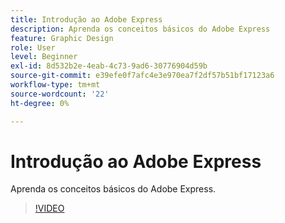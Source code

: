 ```yaml
---
title: Introdução ao Adobe Express
description: Aprenda os conceitos básicos do Adobe Express
feature: Graphic Design
role: User
level: Beginner
exl-id: 8d532b2e-4eab-4c73-9ad6-30776904d59b
source-git-commit: e39efe0f7afc4e3e970ea7f2df57b51bf17123a6
workflow-type: tm+mt
source-wordcount: '22'
ht-degree: 0%

---
```


# Introdução ao Adobe Express

Aprenda os conceitos básicos do Adobe Express.

>[!VIDEO](https://video.tv.adobe.com/v/3420205?quality=12&learn=on&hidetitle=true)
